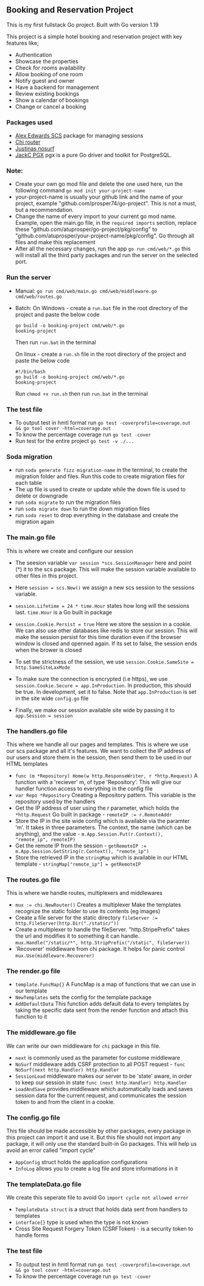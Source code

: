 ## Booking and Reservation Project

This is my first fullstack Go project. Built with Go version 1.19

This project is a simple hotel booking and reservation project with key features like;

- Authentication
- Showcase the properties
- Check for rooms availability
- Allow booking of one room
- Notify guest and owner
- Have a backend for management
- Review existing bookings
- Show a calendar of bookings
- Change or cancel a booking

### Packages used

- [Alex Edwards SCS](https://github.com/alexedwards/scs/v2) package for managing sessions
- [Chi router](https://github.com/go-chi/chi/v5)
- [Justinas nosurf](https://github.com/justinas/nosurf)
- [JackC PGX](https://github.com/jackc/pgx/v5) pgx is a pure Go driver and toolkit for PostgreSQL.

### Note: 
- Create your own go mod file and delete the one used here, run the following command `go mod init your-project-name`
- your-project-name is usually your github link and the name of your project, example "github.com/prosper74/go-project". This is not a must, but a recommendation.
- Change the name of every import to your current go mod name. Example, open the main.go file, in the `required imports` section, replace these "github.com/atuprosper/go-project/pkg/config" to "github.com/atuprosper/your-project-name/pkg/config". Go through all files and make this replacement
- After all the necessary changes, run the app `go run cmd/web/*.go` this will install all the third party packages and run the server on the selected port.

### Run the server
- Manual: `go run cmd/web/main.go cmd/web/middleware.go cmd/web/routes.go`
- Batch: On Windows - create a `run.bat` file in the root directory of the project and paste the below code
  ```
  go build -o booking-project cmd/web/*.go
  booking-project
  ```

  Then run `run.bat` in the terminal

  On linux - create a `run.sh` file in the root directory of the project and paste the below code
  ```
  #!/bin/bash
  go build -o booking-project cmd/web/*.go
  booking-project
  ```

  Run `chmod +x run.sh` then run `run.bat` in the terminal

### The test file 
- To output test in hmtl format run `go test -coverprofile=coverage.out && go tool cover -html=coverage.out`
- To know the percentage coverage run `go test -cover`
- Run test for the entire project `go test -v ./...`

### Soda migration 
- run `soda generate fizz migration-name` in the terminal, to create the migration folder and files. Run this code to create migration files for each table
- The up file is used to create or update while the down file is used to delete or downgrade
- run `soda migrate` to run the migration files
- run `soda migrate down` to run the down migration files
- run `soda reset` to drop everything in the database and create the migration again

### The main.go file
This is where we create and configure our session

- The seesion variable `var session *scs.SessionManager` here and point (*) it to the scs package. This will make the session variable available to other files in this project.

- Here `session = scs.New()` we assign a new scs session to the sessions variable.
	
- `session.Lifetime = 24 * time.Hour` states how long will the sessions last. `time.Hour` is a Go built in package 
	
- `session.Cookie.Persist = true` Here we store the session in a cookie. We can also use other databases like redis to store our session. This will make the session persist for this time duration even if the browser window is closed and openned again. If its set to false, the session ends when the brower is closed
	
- To set the strictness of the session, we use `session.Cookie.SameSite = http.SameSiteLaxMode`
	
- To make sure the connection is encrypted (i.e https), we use `session.Cookie.Secure = app.InProduction`. In production, this should be true. In development, set it to false. Note that `app.InProduction` is set in the site wide `config.go` file

- Finally, we make our session available site wide by passing it to `app.Session = session`

### The handlers.go file
This where we handle all our pages and templates.
This is where we use our scs package and all it's features. We want to collect the IP address of our users and store them in the session, then send them to be used in our HTML templates

- `func (m *Repository) Home(w http.ResponseWriter, r *http.Request)` A function with a 'reciever' m, of type 'Repository'. This will give our handler function access to everything in the config file
- `var Repo *Repository` Creating a Repository pattern. This variable is the repository used by the handlers
- Get the IP address of user using the r parameter, which holds the `*http.Request` Go built in package - `remoteIP := r.RemoteAddr`
- Store the IP in the site wide config which is available via the paramter 'm'. It takes in three parameters. The context, the name (which can be anything), and the value - `m.App.Session.Put(r.Context(), "remote_ip", remoteIP)`
- Get the remote IP from the session - `getRemoteIP := m.App.Session.GetString(r.Context(), "remote_ip")`
- Store the retrieved IP in the `stringMap` which is available in our HTML template - `stringMap["remote_ip"] = getRemoteIP`

### The routes.go file
This is where we handle routes, multiplexers and middlewares 

- `mux := chi.NewRouter()` Creates a multiplexer
Make the templates recognize the static folder to use its contents (eg images)
- Create a file server for the static directory `fileServer := http.FileServer(http.Dir("./static/"))`
- Create a multiplexer to handle the fileServer. "http.StripePrefix" takes the url and modifies it to something it can handle. `mux.Handle("/static/*", http.StripPrefix("/static", fileServer))`
- 'Recoverer' middleware from chi package. It helps for panic control `mux.Use(middleware.Recoverer)`

### The render.go file 
- `template.FuncMap{}` A FuncMap is a map of functions that we can use in our template
- `NewTemplates` sets the config for the template package
- `AddDefaultData` This function adds default data to every templates by taking the specific data sent from the render function and attach this function to it

### The middleware.go file 
We can write our own middleware for `chi` package in this file.

- `next` is commonly used as the parameter for custome middleware
- `NoSurf` middleware adds CSRF protection to all POST request - `func NoSurf(next http.Handler) http.Handler`
- `SessionLoad` middleware makes our server to be 'state' aware, in order to keep our session in state `func (next http.Handler) http.Handler`
- `LoadAndSave` provides middleware which automatically loads and saves session data for the current request, and communicates the session token to and from the client in a cookie.

### The config.go file 
This file should be made accessible by other packages, every package in this project can import it and use it. But this file should not import any package, it will only use the standard built-in Go packages. This will help us avoid an error called "import cycle"

- `AppConfig` struct holds the application configurations
- `InfoLog` allows you to create a log file and store informations in it

### The templateData.go file 
We create this seperate file to avoid Go `import cycle not allowed error`

- `TemplateData struct` is a struct that holds data sent from handlers to templates
- `interface{}` type is used when the type is not known
- Cross Site Request Forgery Token (CSRFToken) - is a security token to handle forms

### The test file 
- To output test in hmtl format run `go test -coverprofile=coverage.out && go tool cover -html=coverage.out`
- To know the percentage coverage run `go test -cover`
